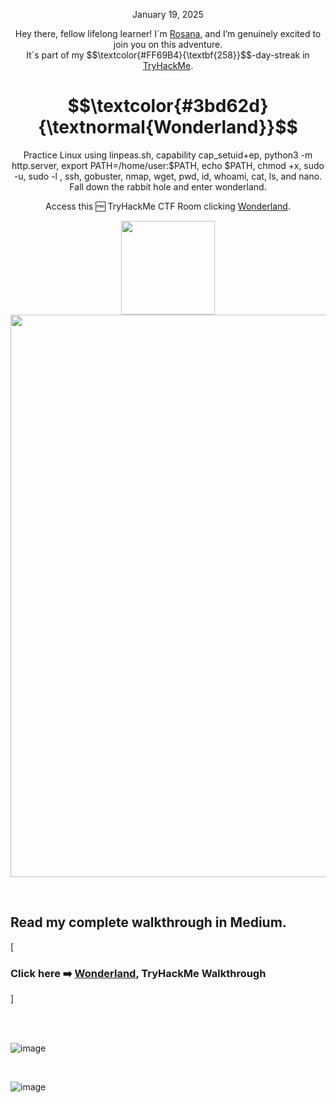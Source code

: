 <p align="center">January 19, 2025</p>
<p align="center">Hey there, fellow lifelong learner! I´m <a href="https://www.linkedin.com/in/rosanafssantos/">Rosana</a>, and I’m genuinely excited to join you on this adventure.<br>
It´s part of my $$\textcolor{#FF69B4}{\textbf{258}}$$-day-streak in  <a href="https://tryhackme.com">TryHackMe</a>.</p>

<h1 align="center">
  $$\textcolor{#3bd62d}{\textnormal{Wonderland}}$$
</h1>
<p align="center">Practice Linux using linpeas.sh, capability cap_setuid+ep, python3 -m http.server, export PATH=/home/user:$PATH, echo $PATH, chmod +x, sudo -u, sudo -l , ssh, gobuster, nmap, wget, pwd, id, whoami, cat, ls, and nano. Fall down the rabbit hole and enter wonderland.</p>
<p align="center">Access this 🆓 TryHackMe CTF Room clicking <a href="https://tryhackme.com/r/room/wonderland">Wonderland</a>.</p>
                                                              
<p align="center">
  <img height="150px" hspace="20" src="https://github.com/user-attachments/assets/17d92fc4-fd86-4ec8-a4b1-f190e7c114b0">
  <img width="900px" src="https://github.com/user-attachments/assets/ec904982-c569-42dc-bb8d-5948142c5699">
</p>

<br>

<h2>Read my complete walkthrough in Medium.</h2>

[<h3 align="left"> Click here ➡️  <a href="https://medium.com/@RosanaFS/tryhackme-walkthrough-wonderland-62c664019489">Wonderland</a>, TryHackMe Walkthrough</h3>]


<br>
<br>

![image](https://github.com/user-attachments/assets/6c725caf-29f1-40e4-9df8-325815dc6835)

<br>

![image](https://github.com/user-attachments/assets/44d027e3-31b6-46a4-96a7-2d545a537d1b)



